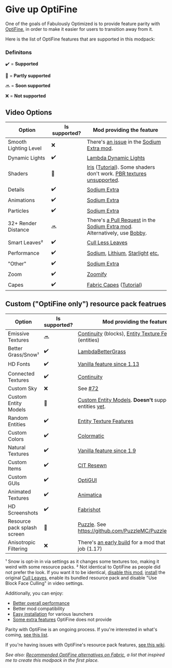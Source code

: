 # Give up OptiFine

One of the goals of Fabulously Optimized is to provide feature parity with [OptiFine](https://optifine.net/home), in order to make it easier for users to transition away from it. 

Here is the list of OptiFine features that are supported in this modpack:

### Definitons

✔️ = **Supported**

🚧 = **Partly supported**

🔜 = **Soon supported**

❌ = **Not supported**

## Video Options

| Option | Is supported? | Mod providing the feature |
|-|-|-|
| Smooth Lighting Level | ❌ | There's [an  issue](https://github.com/FlashyReese/sodium-extra-fabric/issues/125) in the [Sodium Extra mod](https://www.curseforge.com/minecraft/mc-mods/sodium-extra).
| Dynamic Lights | ✔️ | [Lambda Dynamic Lights](https://www.curseforge.com/minecraft/mc-mods/lambdynamiclights)
| Shaders | 🚧 | [Iris](https://www.curseforge.com/minecraft/mc-mods/irisshaders) ([Tutorial](./getting-shaders.md)). Some shaders don't work. [PBR textures unsupported](https://discord.com/channels/774352792659820594/774354933436645478/967251726304415784).
| Details | ✔️ | [Sodium Extra](https://www.curseforge.com/minecraft/mc-mods/sodium-extra) |
| Animations | ✔️ |  [Sodium Extra](https://www.curseforge.com/minecraft/mc-mods/sodium-extra) |
| Particles | ✔️ |  [Sodium Extra](https://www.curseforge.com/minecraft/mc-mods/sodium-extra) |
| 32+ Render Distance | 🔜 | There's [a Pull Request](https://github.com/FlashyReese/sodium-extra-fabric/pull/211) in the [Sodium Extra mod](https://www.curseforge.com/minecraft/mc-mods/sodium-extra). Alternatively, use [Bobby](https://github.com/Fabulously-Optimized/fabulously-optimized/blob/main/INCLUDED-MODS.md#alternative-mods). |
| Smart Leaves² | ✔️ | [Cull Less Leaves](https://www.curseforge.com/minecraft/mc-mods/cull-less-leaves) |
| Performance | ✔️ | [Sodium](https://www.curseforge.com/minecraft/mc-mods/sodium), [Lithium](https://www.curseforge.com/minecraft/mc-mods/lithium), [Starlight](https://www.curseforge.com/minecraft/mc-mods/starlight) [etc.](https://github.com/Fabulously-Optimized/fabulously-optimized/blob/main/INCLUDED-MODS.md#smooth) |
| "Other" | ✔️ |  [Sodium Extra](https://www.curseforge.com/minecraft/mc-mods/sodium-extra) |
| Zoom | ✔️ | [Zoomify](https://www.curseforge.com/minecraft/mc-mods/zoomify) |
| Capes | ✔️ | [Fabric Capes](https://www.curseforge.com/minecraft/mc-mods/capes) ([Tutorial](./free-cape.md)) |

## Custom ("OptiFine only") resource pack featrues

| Option | Is supported? | Mod providing the feature |
|-|-|-|
| Emissive Textures | 🔜 | [Continuity](https://www.curseforge.com/minecraft/mc-mods/continuity) (blocks), [Entity Texture Features](https://www.curseforge.com/minecraft/mc-mods/entity-texture-features-fabric) (entities) |
| Better Grass/Snow¹ | ✔️ | [LambdaBetterGrass](https://www.curseforge.com/minecraft/mc-mods/lambdabettergrass) |
| HD Fonts | ✔️ | [Vanilla feature since 1.13](https://minecraft.fandom.com/wiki/Java_Edition_1.13-pre7) |
| Connected Textures | ✔️ | [Continuity](https://www.curseforge.com/minecraft/mc-mods/continuity) |
| Custom Sky | ❌ | See [#72](https://github.com/Fabulously-Optimized/fabulously-optimized/issues/72) |
| Custom Entity Models | 🚧 | [Custom Entity Models](https://www.curseforge.com/minecraft/mc-mods/custom-entity-models-cem). **Doesn't** support all entities [yet](https://github.com/dorianpb/cem#current-state-of-this-mod). |
| Random Entities | ✔️ | [Entity Texture Features](https://www.curseforge.com/minecraft/mc-mods/entity-texture-features-fabric)
| Custom Colors | ✔️ | [Colormatic](https://www.curseforge.com/minecraft/mc-mods/colormatic) |
| Natural Textures | ✔️ | [Vanilla feature since 1.9](https://minecraft.fandom.com/wiki/Model#Block_states) |
| Custom Items | ✔️ | [CIT Resewn](https://www.curseforge.com/minecraft/mc-mods/cit-resewn) |
| Custom GUIs | ✔️ | [OptiGUI](https://www.curseforge.com/minecraft/mc-mods/optigui) |
| Animated Textures | ✔️ | [Animatica](https://www.curseforge.com/minecraft/mc-mods/animatica) |
| HD Screenshots | ✔️ | [Fabrishot](https://www.curseforge.com/minecraft/mc-mods/fabrishot) |
| Resource pack splash screen | 🚧 | [Puzzle](https://www.curseforge.com/minecraft/mc-mods/puzzle). See https://github.com/PuzzleMC/Puzzle/issues/29 |
| Anisotropic Filtering | ❌ | There's [an early build](https://discord.com/channels/756612889787498627/872543494554648637/892202839361875979) for a mod that does this job (1.17) |

¹ Snow is opt-in in via settings as it changes some textures too, making it weird with some resource packs.
² Not identical to OptiFine as people did not prefer the look. If you want it to be identical, [disable this mod](./disabling-mods.md), [install](./adding-more-mods.md) the original [Cull Leaves](https://www.curseforge.com/minecraft/mc-mods/cull-leaves), enable its bundled resource pack and disable "Use Block Face Culling" in video settings.

Additionally, you can enjoy:

* [Better overall performance](https://github.com/Fabulously-Optimized/fabulously-optimized#smooth)
* Better mod compatibility
* [Easy installation](https://github.com/Fabulously-Optimized/fabulously-optimized#downloads) for various launchers
* [Some extra features](https://github.com/Fabulously-Optimized/fabulously-optimized#included-mods) OptiFine does not provide

Parity with OptiFine is an ongoing process. If you're interested in what's coming, [see this list](https://github.com/Fabulously-Optimized/fabulously-optimized/issues?q=is:issue%20is:open%20label:parity).

If you're having issues with OptiFine's resource pack features, [see this wiki](./resource-pack-issues.md).

_See also: [Recommended OptiFine alternatives on Fabric](https://lambdaurora.dev/optifine_alternatives), a list that inspired me to create this modpack in the first place._
